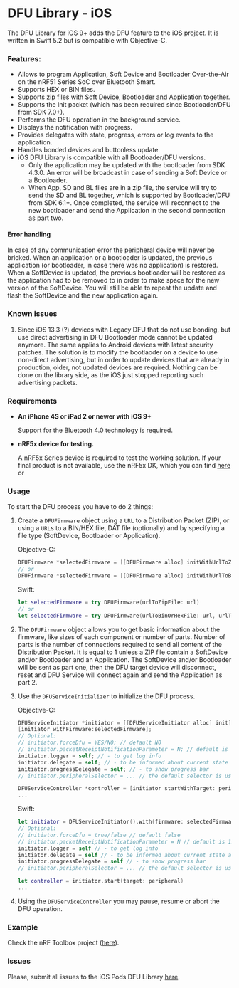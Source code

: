 # DFU Library - iOS

The DFU Library for iOS 9+ adds the DFU feature to the iOS project. It is written in Swift 5.2 but is compatible with Objective-C.

### Features:

* Allows to program Application, Soft Device and Bootloader Over-the-Air on the nRF51 Series SoC over Bluetooth Smart.
* Supports HEX or BIN files.
* Supports zip files with Soft Device, Bootloader and Application together.
* Supports the Init packet (which has been required since Bootloader/DFU from SDK 7.0+).
* Performs the DFU operation in the background service.
* Displays the notification with progress.
* Provides delegates with state, progress, errors or log events to the application.
* Handles bonded devices and buttonless update.
* iOS DFU Library is compatible with all Bootloader/DFU versions.
  * Only the application may be updated with the bootloader from SDK 4.3.0. An error will be broadcast in case of sending a Soft Device or a Bootloader.
  * When App, SD and BL files are in a zip file, the service will try to send the SD and BL together, which is supported by Bootloader/DFU from SDK 6.1+. Once completed, the service will reconnect to the new bootloader and send the Application in the second connection as part two.

#### Error handling
In case of any communication error the peripheral device will never be bricked. When an application or a bootloader is updated, the previous application (or bootloader, in case there was no application) is restored. When a SoftDevice is updated, the previous bootloader will be restored as the application had to be removed to in order to make space for the new version of the SoftDevice. You will still be able to repeat the update and flash the SoftDevice and the new application again.

### Known issues

1. Since iOS 13.3 (?) devices with Legacy DFU that do not use bonding, but use direct advertising in DFU Bootloader mode cannot be updated anymore.
    The same applies to Android devices with latest security patches. The solution is to modify the bootlaoder on a device to use non-direct advertising, but
    in order to update devices that are already in production, older, not updated devices are required. Nothing can be done on the library side, as the iOS
    just stopped reporting such advertising packets.

### Requirements

* **An iPhone 4S or iPad 2 or newer with iOS 9+**

  Support for the Bluetooth 4.0 technology is required.
* **nRF5x device for testing.**

  A nRF5x Series device is required to test the working solution. If your final product is not available, use the nRF5x DK, which you can find [here](http://www.nordicsemi.com/eng/Products/nRF51-DK "nRF51 DK") or 

### Usage

To start the DFU process you have to do 2 things:

1. Create a `DFUFirmware` object using a `URL` to a Distribution Packet (ZIP), or using a `URL`s to a BIN/HEX file, DAT file (optionally) 
    and by specifying a file type (SoftDevice, Bootloader or Application).

     Objective-C:
    ```objective-c 
    DFUFirmware *selectedFirmware = [[DFUFirmware alloc] initWithUrlToZipFile:url];
    // or
    DFUFirmware *selectedFirmware = [[DFUFirmware alloc] initWithUrlToBinOrHexFile:url urlToDatFile:dtUrl type:type];
    ```
    Swift:
    ```swift
    let selectedFirmware = try DFUFirmware(urlToZipFile: url)
    // or
    let selectedFirmware = try DFUFirmware(urlToBinOrHexFile: url, urlToDatFile: datUrl, type: .application)
    ```

2. The `DFUFirmware` object allows you to get basic information about the firmware, like sizes of each component or number of parts. 
    Number of parts is the number of connections required to send all content of the Distribution Packet. It is equal to 1 unless a ZIP file 
    contain a SoftDevice and/or Bootloader and an Application. The SoftDevice and/or Bootloader will be sent as part one, then the DFU 
    target device will disconnect, reset and DFU Service will connect again and send the Application as part 2.

3. Use the `DFUServiceInitializer` to initialize the DFU process.

    Objective-C:
    ```objective-c
    DFUServiceInitiator *initiator = [[DFUServiceInitiator alloc] init];
    [initiator withFirmware:selectedFirmware];
    // Optional:
    // initiator.forceDfu = YES/NO; // default NO
    // initiator.packetReceiptNotificationParameter = N; // default is 12
    initiator.logger = self; // - to get log info
    initiator.delegate = self; // - to be informed about current state and errors 
    initiator.progressDelegate = self; // - to show progress bar
    // initiator.peripheralSelector = ... // the default selector is used
   
    DFUServiceController *controller = [initiator startWithTarget: peripheral];
    ...
    ```
    Swift:
    ```swift
    let initiator = DFUServiceInitiator().with(firmware: selectedFirmware)
    // Optional:
    // initiator.forceDfu = true/false // default false
    // initiator.packetReceiptNotificationParameter = N // default is 12
    initiator.logger = self // - to get log info
    initiator.delegate = self // - to be informed about current state and errors 
    initiator.progressDelegate = self // - to show progress bar
    // initiator.peripheralSelector = ... // the default selector is used

    let controller = initiator.start(target: peripheral)
    ...
    ```
4. Using the `DFUServiceController` you may pause, resume or abort the DFU operation.

### Example

Check the nRF Toolbox project ([here](https://github.com/NordicSemiconductor/IOS-nRF-Toolbox "nRF Toolbox")).

### Issues

Please, submit all issues to the iOS Pods DFU Library [here](https://github.com/NordicSemiconductor/IOS-DFU-Library/issues "Issues").
